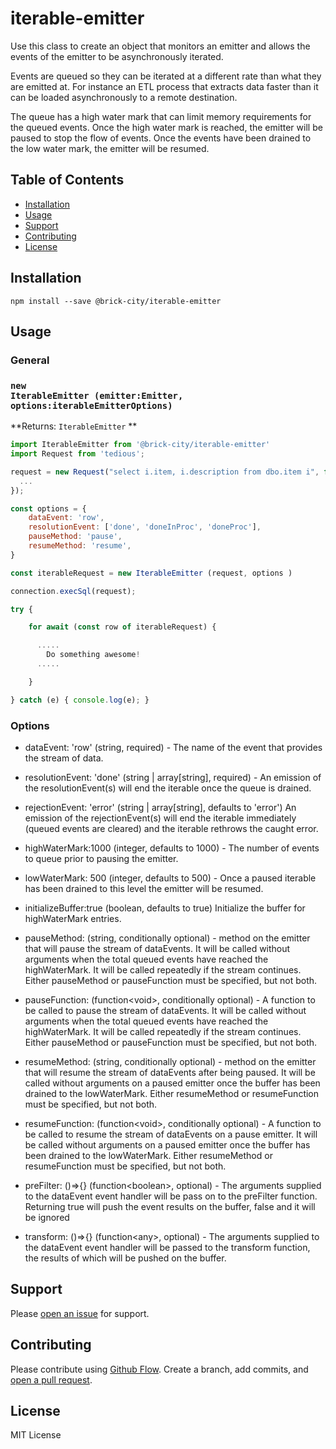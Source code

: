 # iterable-emitter

Use this class to create an object that monitors an emitter and allows the events of the emitter to be asynchronously iterated. 

Events are queued so they can be iterated at a different rate than what they are emitted at. For instance an ETL process that extracts data faster than it can be loaded asynchronously to a remote destination.

The queue has a high water mark that can limit memory requirements for the queued events. Once the high water mark is reached, the emitter will be paused to stop the flow of events. Once the events have been drained to the low water mark, the emitter will be resumed.

## Table of Contents

- [Installation](#installation)
- [Usage](#usage)
- [Support](#support)
- [Contributing](#contributing)
- [License](#license)

## Installation

```
npm install --save @brick-city/iterable-emitter
```

## Usage

### General


### <code>new IterableEmitter (emitter:Emitter, options:iterableEmitterOptions)</code>

**Returns: <code>IterableEmitter</code> **

```javascript
import IterableEmitter from '@brick-city/iterable-emitter'
import Request from 'tedious';

request = new Request("select i.item, i.description from dbo.item i", function(err, rowCount) {
  ...
});

const options = {
    dataEvent: 'row',
    resolutionEvent: ['done', 'doneInProc', 'doneProc'],
    pauseMethod: 'pause',
    resumeMethod: 'resume',
}

const iterableRequest = new IterableEmitter (request, options )

connection.execSql(request);

try {

    for await (const row of iterableRequest) {

      .....
        Do something awesome!
      .....

    }

} catch (e) { console.log(e); }

```

### Options

- dataEvent: 'row' (string, required) - The name of the event that provides the stream of data.

- resolutionEvent: 'done' (string | array[string], required) - An emission of the resolutionEvent(s) will end the iterable once the queue is drained.
- rejectionEvent: 'error' (string | array[string], defaults to 'error') An emission of the rejectionEvent(s) will end the iterable immediately (queued events are cleared) and the iterable rethrows the caught error.
- highWaterMark:1000 (integer, defaults to 1000) - The number of events to queue prior to pausing the emitter.
- lowWaterMark: 500 (integer, defaults to 500) - Once a paused iterable has been drained to this level the emitter will be resumed.
- initializeBuffer:true (boolean, defaults to true) Initialize the buffer for highWaterMark entries.
- pauseMethod: (string, conditionally optional) - method on the emitter that will pause the stream of dataEvents. It will be called without arguments when the total queued events have reached the highWaterMark. It will be called repeatedly if the stream continues. Either pauseMethod or pauseFunction must be specified, but not both.
- pauseFunction: (function\<void\>, conditionally optional) - A function to be called to pause the stream of dataEvents. It will be called without arguments when the total queued events have reached the highWaterMark. It will be called repeatedly if the stream continues. Either pauseMethod or pauseFunction must be specified, but not both.
- resumeMethod: (string, conditionally optional) - method on the emitter that will resume the stream of dataEvents after being paused. It will be called without arguments on a paused emitter once the buffer has been drained to the lowWaterMark. Either resumeMethod or resumeFunction must be specified, but not both.
- resumeFunction: (function\<void\>, conditionally optional) - A function to be called to resume the stream of dataEvents on a pause emitter. It will be called without arguments on a paused emitter once the buffer has been drained to the lowWaterMark. Either resumeMethod or resumeFunction must be specified, but not both.
- preFilter: ()=>{} (function\<boolean\>, optional) - The arguments supplied to the dataEvent event handler will be pass on to the preFilter function. Returning true will push the event results on the buffer, false and it will be ignored
- transform: ()=>{} (function\<any\>, optional) - The arguments supplied to the dataEvent event handler will be passed to the transform function, the results of which will be pushed on the buffer.

## Support

Please [open an issue](https://github.com/brick-city/iterable-emitter/issues/new) for support.

## Contributing

Please contribute using [Github Flow](https://guides.github.com/introduction/flow/). Create a branch, add commits, and [open a pull request](https://github.com/brick-city/iterable-emitter/compare/).

## License
MIT License